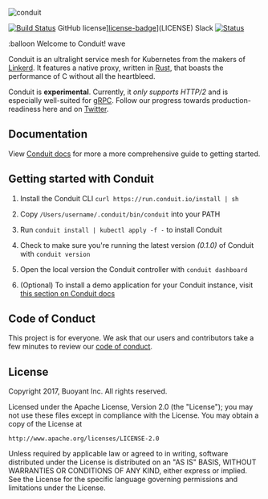 ![conduit][logo]

[![Build Status][ci-badge]][ci] GitHub license][license-badge]](LICENSE) Slack
[![Status][slack-badge]][slack]

:balloon Welcome to Conduit! wave

Conduit is an ultralight service mesh for Kubernetes from the makers of
[Linkerd][l5d]. It features a native proxy, written in [Rust][rust], that boasts
the performance of C without all the heartbleed.

Conduit is **experimental**. Currently, it _only supports HTTP/2_ and is
especially well-suited for [gRPC][grpc]. Follow our progress towards production-
readiness here and on [Twitter][twitter].

<!-- TODO add roadmap link -->

## Documentation

View [Conduit docs][conduit-docs] for more a more comprehensive guide to 
getting started.


## Getting started with Conduit

1. Install the Conduit CLI `curl https://run.conduit.io/install | sh `

2. Copy `/Users/username/.conduit/bin/conduit` into your PATH

3. Run `conduit install | kubectl apply -f -` to install Conduit

4. Check to make sure you're running the latest version _(0.1.0)_ of Conduit 
with `conduit version`

5. Open the local version the Conduit controller with `conduit dashboard`

6. (Optional) To install a demo application for your Conduit instance, visit
[this section on Conduit docs][conduit-demo]


## Code of Conduct

This project is for everyone. We ask that our users and contributors take a few
minutes to review our [code of conduct][coc].


## License

Copyright 2017, Buoyant Inc. All rights reserved.

Licensed under the Apache License, Version 2.0 (the "License"); you may not use
these files except in compliance with the License. You may obtain a copy of the
License at

    http://www.apache.org/licenses/LICENSE-2.0

Unless required by applicable law or agreed to in writing, software distributed
under the License is distributed on an "AS IS" BASIS, WITHOUT WARRANTIES OR
CONDITIONS OF ANY KIND, either express or implied. See the License for the
specific language governing permissions and limitations under the License.

<!-- refs --> 
[ci]: https://travis-ci.org/runconduit/conduit 
[ci-badge]: https://travis-ci.org/runconduit/conduit.svg?branch=master 
[coc]: https://github.com/linkerd/linkerd/wiki/Linkerd-code-of-conduct 
[conduit-demo]: https://conduit.io/getting-started/#install-the-demo-app 
[conduit-docs]: https://conduit.io/docs/ 
<!-- [examples]: https://github.com/runconduit/conduit-examples --> 
[grpc]: https://grpc.io/ 
[l5d]: https://linkerd.io/ 
[license-badge]: https://img.shields.io/github/license/linkerd/linkerd.svg 
[logo]: https://user-images.githubusercontent.com/240738/33589722-649152de-d92f-11e7-843a-b078ac889a39.png 
<!-- [releases]: https://github.com/runconduit/conduit -->
[rust]: https://rust-lang.org/ 
[twitter]: https://twitter.com/runconduit/
[slack-badge]: http://slack.linkerd.io/badge.svg 
[slack]: http://slack.linkerd.io
